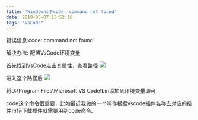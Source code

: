 ```yaml
---
title: 'Windowns下code: command not found'
date: 2019-05-07 13:52:16
tags: "VsCode"
---
```


错误信息:code: command not found'

解决办法:
配置VsCode环境变量
<!--more-->
首先找到VsCode点击其属性，查看路径
![](Windowns下code-command-not-found/01.png)

进入这个路径后
![](Windowns下code-command-not-found/02.png)


将D:\Program Files\Microsoft VS Code\bin添加到环境变量即可

code这个命令很重要，比如最近我做的一个叫作根据vscode插件名称去对应的插件市场下载插件就需要用到code命令。